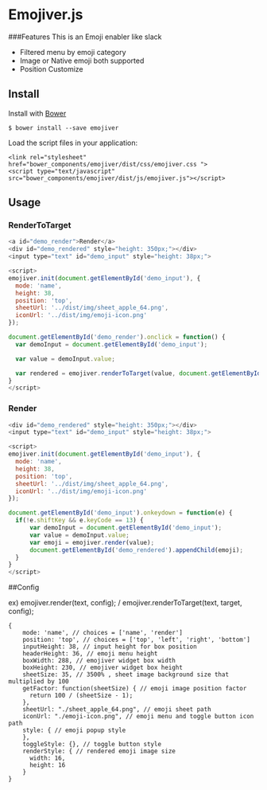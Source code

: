 Emojiver.js
==================

###Features
This is an Emoji enabler like slack

* Filtered menu by emoji category
* Image or Native emoji both supported
* Position Customize


## Install
Install with [Bower](http://bower.io)

`$ bower install --save emojiver`

Load the script files in your application:

```
<link rel="stylesheet" href="bower_components/emojiver/dist/css/emojiver.css ">
<script type="text/javascript" src="bower_components/emojiver/dist/js/emojiver.js"></script>
```


## Usage

### RenderToTarget
```javascript
<a id="demo_render">Render</a>
<div id="demo_rendered" style="height: 350px;"></div>
<input type="text" id="demo_input" style="height: 38px;">

<script>
emojiver.init(document.getElementById('demo_input'), {
  mode: 'name',
  height: 38,
  position: 'top',
  sheetUrl: '../dist/img/sheet_apple_64.png',
  iconUrl: '../dist/img/emoji-icon.png'
});

document.getElementById('demo_render').onclick = function() {
  var demoInput = document.getElementById('demo_input');

  var value = demoInput.value;

  var rendered = emojiver.renderToTarget(value, document.getElementById('demo_rendered'));
}
</script>
```
### Render
```javascript
<div id="demo_rendered" style="height: 350px;"></div>
<input type="text" id="demo_input" style="height: 38px;">

<script>
emojiver.init(document.getElementById('demo_input'), {
  mode: 'name',
  height: 38,
  position: 'top',
  sheetUrl: '../dist/img/sheet_apple_64.png',
  iconUrl: '../dist/img/emoji-icon.png'
});

document.getElementById('demo_input').onkeydown = function(e) {
  if(!e.shiftKey && e.keyCode == 13) {
      var demoInput = document.getElementById('demo_input');
      var value = demoInput.value;
      var emoji = emojiver.render(value);
      document.getElementById('demo_rendered').appendChild(emoji);
  }
}
</script>
```

##Config

ex) emojiver.render(text, config); / emojiver.renderToTarget(text, target, config);
```
{
    mode: 'name', // choices = ['name', 'render']
    position: 'top', // choices = ['top', 'left', 'right', 'bottom']
    inputHeight: 38, // input height for box position
    headerHeight: 36, // emoji menu height
    boxWidth: 288, // emojiver widget box width
    boxHeight: 230, // emojiver widget box height
    sheetSize: 35, // 3500% , sheet image background size that multiplied by 100
    getFactor: function(sheetSize) { // emoji image position factor
      return 100 / (sheetSize - 1);
    },
    sheetUrl: "./sheet_apple_64.png", // emoji sheet path
    iconUrl: "./emoji-icon.png", // emoji menu and toggle button icon path
    style: { // emoji popup style
    },
    toggleStyle: {}, // toggle button style
    renderStyle: { // rendered emoji image size
      width: 16,
      height: 16
    }
}
```

